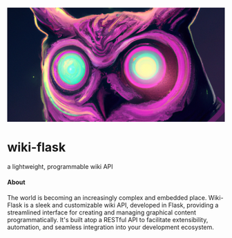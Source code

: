 ![logo](static/full_logo.png)

# wiki-flask
a lightweight, programmable wiki API


#### About

The world is becoming an increasingly complex and embedded place. Wiki-Flask is a sleek and customizable wiki API, developed in Flask, providing a streamlined interface for creating and managing graphical content programmatically. It's built atop a RESTful API to facilitate extensibility, automation, and seamless integration into your development ecosystem. 
